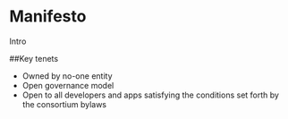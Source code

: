 # Manifesto
Intro

##Key tenets

- Owned by no-one entity
- Open governance model
- Open to all developers and apps satisfying the conditions set forth by the consortium bylaws
